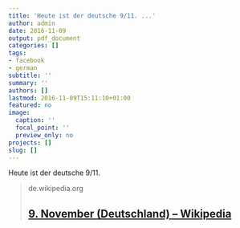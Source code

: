 ```yaml
---
title: 'Heute ist der deutsche 9/11. ...'
author: admin
date: 2016-11-09
output: pdf_document
categories: []
tags:
- facebook
- german
subtitle: ''
summary: ''
authors: []
lastmod: 2016-11-09T15:11:10+01:00
featured: no
image:
  caption: ''
  focal_point: ''
  preview_only: no
projects: []
slug: []
---
```

Heute ist der deutsche 9/11.
> de.wikipedia.org
> ## [9. November (Deutschland) – Wikipedia](https://de.wikipedia.org/wiki/9._November_(Deutschland))
>

